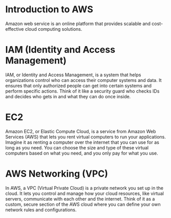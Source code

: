 # Introduction to AWS
Amazon web service is an online platform that provides scalable and cost-effective cloud computing solutions. 
# IAM (Identity and Access Management)
IAM, or Identity and Access Management, is a system that helps organizations control who can access their computer systems and data. It ensures that only authorized people can get into certain systems and perform specific actions. Think of it like a security guard who checks IDs and decides who gets in and what they can do once inside.
# EC2
Amazon EC2, or Elastic Compute Cloud, is a service from Amazon Web Services (AWS) that lets you rent virtual computers to run your applications. Imagine it as renting a computer over the internet that you can use for as long as you need. You can choose the size and type of these virtual computers based on what you need, and you only pay for what you use.
# AWS Networking (VPC)
In AWS, a VPC (Virtual Private Cloud) is a private network you set up in the cloud. It lets you control and manage how your cloud resources, like virtual servers, communicate with each other and the internet. Think of it as a custom, secure section of the AWS cloud where you can define your own network rules and configurations.
